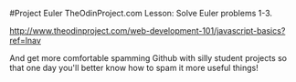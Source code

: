#Project Euler
TheOdinProject.com Lesson: Solve Euler problems 1-3.

http://www.theodinproject.com/web-development-101/javascript-basics?ref=lnav

And get more comfortable spamming Github with silly student projects so that one day you'll better know how to spam it more useful things!